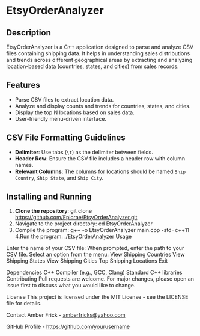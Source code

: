 # EtsyOrderAnalyzer

## Description
EtsyOrderAnalyzer is a C++ application designed to parse and analyze CSV files containing shipping data. It helps in understanding sales distributions and trends across different geographical areas by extracting and analyzing location-based data (countries, states, and cities) from sales records.

## Features
- Parse CSV files to extract location data.
- Analyze and display counts and trends for countries, states, and cities.
- Display the top N locations based on sales data.
- User-friendly menu-driven interface.

## CSV File Formatting Guidelines
- **Delimiter**: Use tabs (`\t`) as the delimiter between fields.
- **Header Row**: Ensure the CSV file includes a header row with column names.
- **Relevant Columns**: The columns for locations should be named `Ship Country`, `Ship State`, and `Ship City`.

## Installing and Running
1. **Clone the repository**: 
   git clone https://github.com/Epicrae/EtsyOrderAnalyzer.git
2. Navigate to the project directory:
   cd EtsyOrderAnalyzer
3. Compile the program:
   g++ -o EtsyOrderAnalyzer main.cpp -std=c++11
4.Run the program:
   ./EtsyOrderAnalyzer
   Usage

Enter the name of your CSV file: When prompted, enter the path to your CSV file.
Select an option from the menu:
View Shipping Countries
View Shipping States
View Shipping Cities
Top Shipping Locations
Exit

Dependencies
C++ Compiler (e.g., GCC, Clang)
Standard C++ libraries
Contributing
Pull requests are welcome. For major changes, please open an issue first to discuss what you would like to change.

License
This project is licensed under the MIT License - see the LICENSE file for details.

Contact
Amber Frick - amberfricks@yahoo.com

GitHub Profile - https://github.com/yourusername
